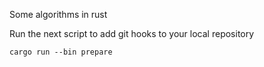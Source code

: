 Some algorithms in rust

Run the next script to add git hooks to your local repository
```console
cargo run --bin prepare
```